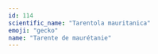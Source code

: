 ```yaml
---
id: 114
scientific_name: "Tarentola mauritanica"
emoji: "gecko"
name: "Tarente de maurétanie"
---
```


